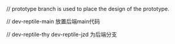 // prototype branch is used to place the design of the prototype.

// dev-reptile-main 放置后端main代码

// dev-reptile-thy dev-reptile-jzd 为后端分支
